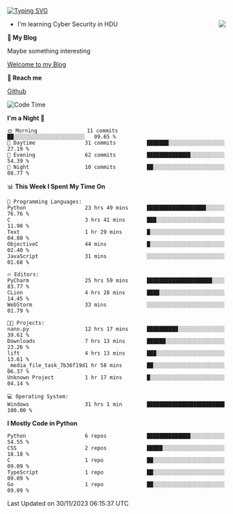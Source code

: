 [![Typing SVG](https://readme-typing-svg.herokuapp.com?font=Fira+Code&pause=1000&random=false&width=450&height=60&lines=Hello+%F0%9F%91%8B%F0%9F%8F%BB;I'm+JBNRZ)](https://git.io/typing-svg)

<a href="#">
  <img align="right" src="https://github-readme-stats.vercel.app/api?username=JBNRZ&show_icons=true&bg_color=15,f2f7fd,E0EAFC" />
</a>

- I'm learning Cyber Security in HDU

 **🌱 My Blog**

Maybe something interesting

[Welcome to my Blog](https://jbnrz.com.cn/)

 **💬 Reach me** 

[Github](https://github.com/JBNRZ)


<!--START_SECTION:waka-->
![Code Time](http://img.shields.io/badge/Code%20Time-141%20hrs%2034%20mins-blue)

**I'm a Night 🦉** 

```text
🌞 Morning                11 commits          ██░░░░░░░░░░░░░░░░░░░░░░░   09.65 % 
🌆 Daytime                31 commits          ███████░░░░░░░░░░░░░░░░░░   27.19 % 
🌃 Evening                62 commits          ██████████████░░░░░░░░░░░   54.39 % 
🌙 Night                  10 commits          ██░░░░░░░░░░░░░░░░░░░░░░░   08.77 % 
```


📊 **This Week I Spent My Time On** 

```text
💬 Programming Languages: 
Python                   23 hrs 49 mins      ███████████████████░░░░░░   76.76 % 
C                        3 hrs 41 mins       ███░░░░░░░░░░░░░░░░░░░░░░   11.90 % 
Text                     1 hr 29 mins        █░░░░░░░░░░░░░░░░░░░░░░░░   04.80 % 
ObjectiveC               44 mins             █░░░░░░░░░░░░░░░░░░░░░░░░   02.40 % 
JavaScript               31 mins             ░░░░░░░░░░░░░░░░░░░░░░░░░   01.68 % 

🔥 Editors: 
PyCharm                  25 hrs 59 mins      █████████████████████░░░░   83.77 % 
CLion                    4 hrs 28 mins       ████░░░░░░░░░░░░░░░░░░░░░   14.45 % 
WebStorm                 33 mins             ░░░░░░░░░░░░░░░░░░░░░░░░░   01.79 % 

🐱‍💻 Projects: 
nano.py                  12 hrs 17 mins      ██████████░░░░░░░░░░░░░░░   39.61 % 
Downloads                7 hrs 13 mins       ██████░░░░░░░░░░░░░░░░░░░   23.26 % 
lift                     4 hrs 13 mins       ███░░░░░░░░░░░░░░░░░░░░░░   13.61 % 
_media_file_task_7b36f19d1 hr 58 mins        ██░░░░░░░░░░░░░░░░░░░░░░░   06.37 % 
Unknown Project          1 hr 17 mins        █░░░░░░░░░░░░░░░░░░░░░░░░   04.14 % 

💻 Operating System: 
Windows                  31 hrs 1 min        █████████████████████████   100.00 % 
```

**I Mostly Code in Python** 

```text
Python                   6 repos             ██████████████░░░░░░░░░░░   54.55 % 
CSS                      2 repos             █████░░░░░░░░░░░░░░░░░░░░   18.18 % 
C                        1 repo              ██░░░░░░░░░░░░░░░░░░░░░░░   09.09 % 
TypeScript               1 repo              ██░░░░░░░░░░░░░░░░░░░░░░░   09.09 % 
Go                       1 repo              ██░░░░░░░░░░░░░░░░░░░░░░░   09.09 % 
```




 Last Updated on 30/11/2023 06:15:37 UTC
<!--END_SECTION:waka-->
